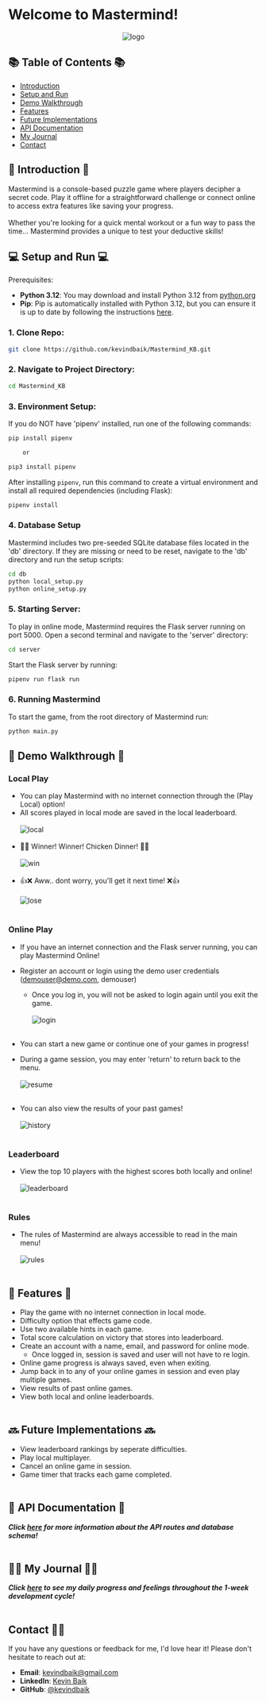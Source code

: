 # Welcome to Mastermind! 
<div align="center"> <img src="readme/Mastermind_KB_Logo.png" alt="logo"> </div>

## 📚 Table of Contents 📚
- [Introduction](#-introduction-)
- [Setup and Run](#-setup-and-run-)
- [Demo Walkthrough](#-demo-walkthrough-)
- [Features](#-features-)
- [Future Implementations](#-future-implementations-)
- [API Documentation](#-api-documentation-)
- [My Journal](#-my-journal-)
- [Contact](#contact-)
  
## 🧠 Introduction 🧠
Mastermind is a console-based puzzle game where players decipher a secret code. Play it offline for a straightforward challenge or connect online to access extra features like saving your progress. 
<br><br>
Whether you're looking for a quick mental workout or a fun way to pass the time... Mastermind provides a unique to test your deductive skills! 

## 💻 Setup and Run 💻

Prerequisites:
   - **Python 3.12**: You may download and install Python 3.12 from [python.org](https://www.python.org/downloads/release/python-3120/)
   - **Pip**: Pip is automatically installed with Python 3.12, but you can ensure it is up to date by following the instructions [here](https://pip.pypa.io/en/stable/installation/).
     
### 1.  Clone Repo:
```bash
git clone https://github.com/kevindbaik/Mastermind_KB.git
```
### 2. Navigate to Project Directory:
```bash
cd Mastermind_KB
```
### 3. Environment Setup:
If you do NOT have 'pipenv' installed, run one of the following commands:
```bash
pip install pipenv

    or 

pip3 install pipenv
```

After installing `pipenv`, run this command to create a virtual environment and install all required dependencies (including Flask):

```bash
pipenv install
```

### 4. Database Setup
Mastermind includes two pre-seeded SQLite database files located in the 'db' directory. If they are missing or need to be reset, navigate to the 'db' directory and run the setup scripts:
```bash
cd db
python local_setup.py
python online_setup.py
```

### 5. Starting Server:
To play in online mode, Mastermind requires the Flask server running on port 5000. Open a second terminal and navigate to the 'server' directory:
```bash
cd server
```
Start the Flask server by running:
```bash
pipenv run flask run
```

### 6. Running Mastermind
To start the game, from the root directory of Mastermind run:
```bash
python main.py
```

## 🎦 Demo Walkthrough 🎦
### Local Play
- You can play Mastermind with no internet connection through the (Play Local) option!
- All scores played in local mode are saved in the local leaderboard. <br><br>
<img src="readme/demo_local.gif" alt="local"> <br><br>
- 🐣🎉 Winner! Winner! Chicken Dinner! 🎉🐣 <br><br>
<img src="readme/demo_win.gif" alt="win"> <br><br>
- 👍❌ Aww.. dont worry, you'll get it next time! ❌👍 <br><br>
<img src="readme/demo_lose.gif" alt="lose"> <br><br>

### Online Play
- If you have an internet connection and the Flask server running, you can play Mastermind Online!
- Register an account or login using the demo user credentials (demouser@demo.com, demouser)
  - Once you log in, you will not be asked to login again until you exit the game. <br><br>
<img src="readme/demo_login.gif" alt="login"> <br><br>

- You can start a new game or continue one of your games in progress!
- During a game session, you may enter 'return' to return back to the menu. <br><br>
<img src="readme/demo_resume.gif" alt="resume"> <br><br>
- You can also view the results of your past games!  <br><br>
<img src="readme/demo_history.gif" alt="history"> <br><br>

### Leaderboard
- View the top 10 players with the highest scores both locally and online! <br><br>
<img src="readme/demo_leaderboard.gif" alt="leaderboard"> <br><br>

### Rules
- The rules of Mastermind are always accessible to read in the main menu! <br><br>
<img src="readme/demo_rules.gif" alt="rules"> <br><br>


## 🏁 Features 🏁
  - Play the game with no internet connection in local mode.
  - Difficulty option that effects game code.
  - Use two available hints in each game. 
  - Total score calculation on victory that stores into leaderboard.
  - Create an account with a name, email, and password for online mode.
    - Once logged in, session is saved and user will not have to re login. 
  - Online game progress is always saved, even when exiting.
  - Jump back in to any of your online games in session and even play multiple games.
  - View results of past online games.
  - View both local and online leaderboards.
<br><br>
## 🔜 Future Implementations 🔜
  - View leaderboard rankings by seperate difficulties.
  - Play local multiplayer.
  - Cancel an online game in session.
  - Game timer that tracks each game completed. 
<br><br>
## 🔨 API Documentation 🔨
**_Click [here](/readme/api-reference.md) for more information about the API routes and database schema!_**
<br><br>
## ✍🏻 My Journal ✍🏻
**_Click [here](/readme/journal.md) to see my daily progress and feelings throughout the 1-week development cycle!_**
<br><br>
## Contact 🧑🏻
If you have any questions or feedback for me, I'd love hear it! Please don't hesitate to reach out at:
- **Email**: [kevindbaik@gmail.com](mailto:your.email@example.com)
- **LinkedIn**: [Kevin Baik](https://www.linkedin.com/in/kevin-baik-311438193/)
- **GitHub**: [@kevindbaik](https://github.com/kevindbaik)
